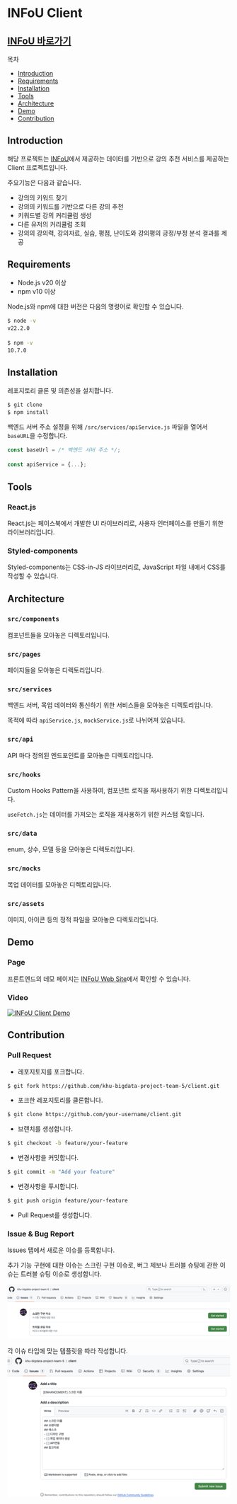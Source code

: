 # INFoU Client

## [INFoU 바로가기](https://github.com/philip-lee-khu/2024-BIGDATA-PROJECT-5)

목차

- [Introduction](#Introduction)
- [Requirements](#Requirements)
- [Installation](#Installation)
- [Tools](#Tools)
- [Architecture](#Architecture)
- [Demo](#Demo)
- [Contribution](#Contribution)

## Introduction

해당 프로젝트는 [INFoU](https://github.com/philip-lee-khu/2024-BIGDATA-PROJECT-5)에서 제공하는 데이터를 기반으로 강의 추천 서비스를 제공하는 Client 프로젝트입니다.

주요기능은 다음과 같습니다.

- 강의의 키워드 찾기
- 강의의 키워드를 기반으로 다른 강의 추천
- 키워드별 강의 커리큘럼 생성
- 다른 유저의 커리큘럼 조회
- 강의의 강의력, 강의자료, 실습, 평점, 난이도와 강의평의 긍정/부정 분석 결과를 제공

## Requirements

- Node.js v20 이상
- npm v10 이상

Node.js와 npm에 대한 버전은 다음의 명령어로 확인할 수 있습니다.

```bash
$ node -v
v22.2.0

$ npm -v
10.7.0
```

## Installation

레포지토리 클론 및 의존성을 설치합니다.

```bash
$ git clone
$ npm install
```

백엔드 서버 주소 설정을 위해 `/src/services/apiService.js` 파일을 열어서 `baseURL`을 수정합니다.

```javascript
const baseUrl = /* 백엔드 서버 주소 */;

const apiService = {...};
```

## Tools

### React.js

React.js는 페이스북에서 개발한 UI 라이브러리로, 사용자 인터페이스를 만들기 위한 라이브러리입니다.

### Styled-components

Styled-components는 CSS-in-JS 라이브러리로, JavaScript 파일 내에서 CSS를 작성할 수 있습니다.

## Architecture

### `src/components`

컴포넌트들을 모아놓은 디렉토리입니다.

### `src/pages`

페이지들을 모아놓은 디렉토리입니다.

### `src/services`

백엔드 서버, 목업 데이터와 통신하기 위한 서비스들을 모아놓은 디렉토리입니다.

목적에 따라 `apiService.js`, `mockService.js`로 나뉘어져 있습니다.

### `src/api`

API 마다 정의된 엔드포인트를 모아놓은 디렉토리입니다.

### `src/hooks`

Custom Hooks Pattern을 사용하여, 컴포넌트 로직을 재사용하기 위한 디렉토리입니다.

`useFetch.js`는 데이터를 가져오는 로직을 재사용하기 위한 커스텀 훅입니다.

### `src/data`

enum, 상수, 모델 등을 모아놓은 디렉토리입니다.

### `src/mocks`

목업 데이터를 모아놓은 디렉토리입니다.

### `src/assets`

이미지, 아이콘 등의 정적 파일을 모아놓은 디렉토리입니다.

## Demo

### Page

프론트엔드의 데모 페이지는 [INFoU Web Site](http://infou-react-client.s3-website.ap-northeast-2.amazonaws.com/)에서 확인할 수 있습니다.

### Video

[![INFoU Client Demo](https://img.youtube.com/vi/Ev2cvt--sRk/0.jpg)](https://youtu.be/Ev2cvt--sRk)

## Contribution

### Pull Request

- 레포지토지를 포크합니다.

```bash
$ git fork https://github.com/khu-bigdata-project-team-5/client.git
```

- 포크한 레포지토리를 클론합니다.

```bash
$ git clone https://github.com/your-username/client.git
```

- 브랜치를 생성합니다.

```bash
$ git checkout -b feature/your-feature
```

- 변경사항을 커밋합니다.

```bash
$ git commit -m "Add your feature"
```

- 변경사항을 푸시합니다.

```bash
$ git push origin feature/your-feature
```

- Pull Request를 생성합니다.

### Issue & Bug Report

Issues 탭에서 새로운 이슈를 등록합니다.

추가 기능 구현에 대한 이슈는 스크린 구현 이슈로, 버그 제보나 트러블 슈팅에 관한 이슈는 트러블 슈팅 이슈로 생성합니다.

![issue-1](img/issue-1.png)

각 이슈 타입에 맞는 템플릿을 따라 작성합니다.
![issue-2](img/issue-2.png)
